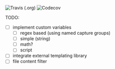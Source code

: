 ![Travis (.org)](https://img.shields.io/travis/cbr9/alfred)
![Codecov](https://img.shields.io/codecov/c/github/cbr9/alfred)

TODO:
- [ ] implement custom variables
  - [ ] regex based (using named capture groups)
  - [ ] simple (string)
  - [ ] math?
  - [ ] script 
- [ ] integrate external templating library
- [ ] file content filter
